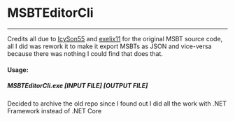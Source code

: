 <h1>MSBTEditorCli</h1>
<hr>
<p>Credits all due to <a href="https://github.com/IcySon55/">IcySon55</a> and <a href="https://github.com/exelix11/">exelix11</a> for the original MSBT source code, all I did was rework it to make it export MSBTs as JSON and vice-versa because there was nothing I could find that does that.</p>
<h4>Usage:</h4>
<h5 style="font-style: italic;">MSBTEditorCli.exe [INPUT FILE] [OUTPUT FILE]</h5>
<p>Decided to archive the old repo since I found out I did all the work with .NET Framework instead of .NET Core</p>